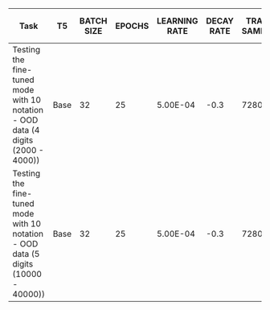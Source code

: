 | Task | T5 | BATCH SIZE | EPOCHS | LEARNING RATE | DECAY RATE | TRAIN SAMPLE | TRAINING LOSS | VAL SAMPLE | VAL ACCURACY | TEST SAMPLE | TEST ACCURACY | OOD Sample size | OOD TEST ACC | Time For Training | MODEL SAVED BY	| REMARKS	|	
| ------------ | ------------ | ------------ | ------------ | ------------ | ------------ | ------------ | ------------ | ------------ | ------------ | ------------ | ------------ | ------------ | ------------ | ------------ | ------------ | ------------ |
| Testing the fine-tuned mode with 10 notation - OOD data (4 digits (2000 - 4000)) |	Base |	32 | 25	| 5.00E-04 | -0.3 | 7280 | 0.000012 | 2600 | 99.580793 | 3120 | 99.80867347 | 6000 | 9.70% | around 1.5hr | Saicharan | No Masking, directly fine-tuned T5-Base | 
| Testing the fine-tuned mode with 10 notation - OOD data (5 digits (10000 - 40000)) |	Base |	32 | 25	| 5.00E-04 | -0.3 | 7280 | 0.000012 | 2600 | 99.580793 | 3120 | 99.80867347 | 6000 | 0.016667% | around 1.5hr | Saicharan | No Masking, directly fine-tuned T5-Base | 											
